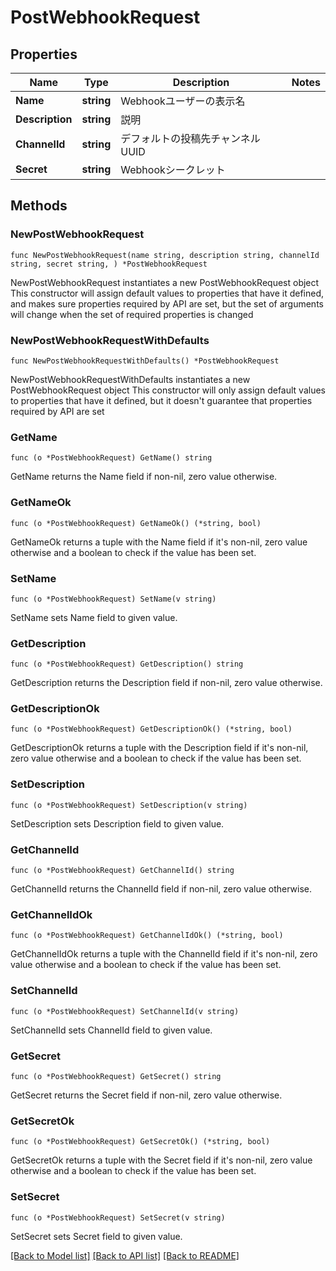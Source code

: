 # PostWebhookRequest

## Properties

Name | Type | Description | Notes
------------ | ------------- | ------------- | -------------
**Name** | **string** | Webhookユーザーの表示名 | 
**Description** | **string** | 説明 | 
**ChannelId** | **string** | デフォルトの投稿先チャンネルUUID | 
**Secret** | **string** | Webhookシークレット | 

## Methods

### NewPostWebhookRequest

`func NewPostWebhookRequest(name string, description string, channelId string, secret string, ) *PostWebhookRequest`

NewPostWebhookRequest instantiates a new PostWebhookRequest object
This constructor will assign default values to properties that have it defined,
and makes sure properties required by API are set, but the set of arguments
will change when the set of required properties is changed

### NewPostWebhookRequestWithDefaults

`func NewPostWebhookRequestWithDefaults() *PostWebhookRequest`

NewPostWebhookRequestWithDefaults instantiates a new PostWebhookRequest object
This constructor will only assign default values to properties that have it defined,
but it doesn't guarantee that properties required by API are set

### GetName

`func (o *PostWebhookRequest) GetName() string`

GetName returns the Name field if non-nil, zero value otherwise.

### GetNameOk

`func (o *PostWebhookRequest) GetNameOk() (*string, bool)`

GetNameOk returns a tuple with the Name field if it's non-nil, zero value otherwise
and a boolean to check if the value has been set.

### SetName

`func (o *PostWebhookRequest) SetName(v string)`

SetName sets Name field to given value.


### GetDescription

`func (o *PostWebhookRequest) GetDescription() string`

GetDescription returns the Description field if non-nil, zero value otherwise.

### GetDescriptionOk

`func (o *PostWebhookRequest) GetDescriptionOk() (*string, bool)`

GetDescriptionOk returns a tuple with the Description field if it's non-nil, zero value otherwise
and a boolean to check if the value has been set.

### SetDescription

`func (o *PostWebhookRequest) SetDescription(v string)`

SetDescription sets Description field to given value.


### GetChannelId

`func (o *PostWebhookRequest) GetChannelId() string`

GetChannelId returns the ChannelId field if non-nil, zero value otherwise.

### GetChannelIdOk

`func (o *PostWebhookRequest) GetChannelIdOk() (*string, bool)`

GetChannelIdOk returns a tuple with the ChannelId field if it's non-nil, zero value otherwise
and a boolean to check if the value has been set.

### SetChannelId

`func (o *PostWebhookRequest) SetChannelId(v string)`

SetChannelId sets ChannelId field to given value.


### GetSecret

`func (o *PostWebhookRequest) GetSecret() string`

GetSecret returns the Secret field if non-nil, zero value otherwise.

### GetSecretOk

`func (o *PostWebhookRequest) GetSecretOk() (*string, bool)`

GetSecretOk returns a tuple with the Secret field if it's non-nil, zero value otherwise
and a boolean to check if the value has been set.

### SetSecret

`func (o *PostWebhookRequest) SetSecret(v string)`

SetSecret sets Secret field to given value.



[[Back to Model list]](../README.md#documentation-for-models) [[Back to API list]](../README.md#documentation-for-api-endpoints) [[Back to README]](../README.md)



